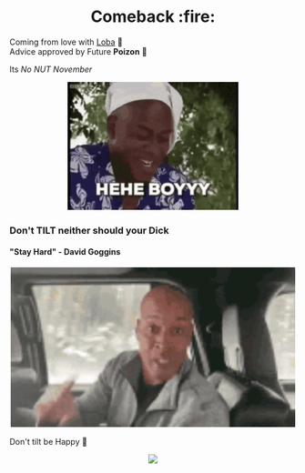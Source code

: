 <h1 align="center"><b>Comeback :fire: </b></h1> 

Coming from love with [Loba](https://www.instagram.com/lobanjica853/) :gift_heart: <br> Advice approved by Future **Poizon** :hugs:

Its *No NUT November*

<p align="center"><img src="Images/boiitenor.gif" width=300></p>

<h3> Don't <b>TILT</b> neither should your Dick </h3>  
<h4> "Stay Hard" - David Goggins </h4>

<p align="center"><img src="Images/stayhardtenor.gif" width=500></p>

Don't tilt be Happy :hugs:

<p align="center"><img src="https://tenor.com/view/happyfeet-penguin-happydance-gif-5594398.gif" width=400></p>